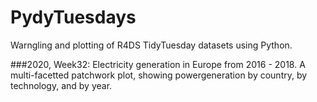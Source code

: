 # PydyTuesdays
Warngling and plotting of R4DS TidyTuesday datasets using Python.


###2020, Week32:
Electricity generation in Europe from 2016 - 2018. A multi-facetted patchwork plot, showing powergeneration by country, by technology, and by year.
